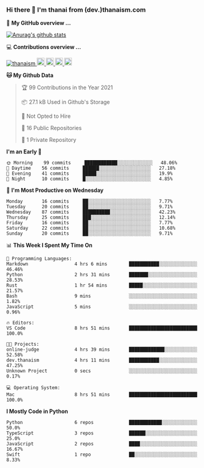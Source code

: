 ### Hi there 👋 I'm thanai from (dev.)thanaism.com

<!-- バッジ関連 -->
<!--
メイン：https://shields.io/category/social
GitHub view：https://github.com/antonkomarev/github-profile-views-counter
Qiita contributions：https://qiita.com/mikkame/items/f2c60d9caf8a8e38ec50
 -->

🍎 **My GitHub overview ...**

<!-- GitHubトロフィー -->
<!--
https://github.com/ryo-ma/github-profile-trophy
 -->

<!-- [![trophy](https://github-profile-trophy.vercel.app/?username=thanaism)](https://github.com/thanaism/thanaism) -->

<!-- GitHubステータス -->
<!--
https://github.com/anuraghazra/github-readme-stats
 -->

[![Anurag's github stats](https://github-readme-stats.vercel.app/api?username=thanaism&count_private=true&show_icons=true)](https://github.com/thanaism/thanaism)

<!-- [![ReadMe Card](https://github-readme-stats.vercel.app/api/pin/?username=thanaism&repo=thanaism)](https://github.com/thanaism/thanaism) -->

<!-- Skill icons -->
<!--
https://rahuldkjain.github.io/gh-profile-readme-generator/
 -->

💻 **Contributions overview ...**

<p align="left">

  <a href="https://github.com/thanaism/thanaism/">
    <img src="https://komarev.com/ghpvc/?username=thanaism" alt="thanaism" />
  </a>
  <a href="http://twitter.com/okinawa__noodle">
    <img height="20" src="https://img.shields.io/twitter/follow/okinawa__noodle?label=Twitter&logo=twitter&style=flat" />
  </a>
  <a href="https://github.com/thanaism">
    <img height="20" src="https://img.shields.io/github/followers/thanaism?label=follow&logo=github&style=flat" />
  </a>
  <!-- <a href="https://www.reddit.com/user/thanaism">
    <img height="20" src="https://img.shields.io/reddit/user-karma/combined/thanaism?label=Reddit&logo=reddit&style=flat" />
  </a>
  <a href="https://stackoverflow.com/users/5720201/thanaism">
    <img height="20" src="https://img.shields.io/stackexchange/stackoverflow/r/5720201?label=StackOverflow&logo=stack-overflow&style=flat" /> -->
  </a>
  <a href="http://qiita.com/thanai">
    <img height="20" src="https://qiita-badge.apiapi.app/s/thanai/posts.svg" />
  </a>
  <//qiita.com/thanai">
    <img height="20" src="https://qiita-badge.apiapi.app/s/thanai/contributions.svg" />
  </a>
</p>

<!--START_SECTION:waka-->
**🐱 My Github Data** 

> 🏆 99 Contributions in the Year 2021
 > 
> 📦 27.1 kB Used in Github's Storage 
 > 
> 🚫 Not Opted to Hire
 > 
> 📜 16 Public Repositories 
 > 
> 🔑 1 Private Repository 
 > 
**I'm an Early 🐤** 

```text
🌞 Morning    99 commits     ████████████░░░░░░░░░░░░░   48.06% 
🌆 Daytime    56 commits     ██████░░░░░░░░░░░░░░░░░░░   27.18% 
🌃 Evening    41 commits     █████░░░░░░░░░░░░░░░░░░░░   19.9% 
🌙 Night      10 commits     █░░░░░░░░░░░░░░░░░░░░░░░░   4.85%

```
📅 **I'm Most Productive on Wednesday** 

```text
Monday       16 commits     ██░░░░░░░░░░░░░░░░░░░░░░░   7.77% 
Tuesday      20 commits     ██░░░░░░░░░░░░░░░░░░░░░░░   9.71% 
Wednesday    87 commits     ██████████░░░░░░░░░░░░░░░   42.23% 
Thursday     25 commits     ███░░░░░░░░░░░░░░░░░░░░░░   12.14% 
Friday       16 commits     ██░░░░░░░░░░░░░░░░░░░░░░░   7.77% 
Saturday     22 commits     ██░░░░░░░░░░░░░░░░░░░░░░░   10.68% 
Sunday       20 commits     ██░░░░░░░░░░░░░░░░░░░░░░░   9.71%

```


📊 **This Week I Spent My Time On** 

```text
💬 Programming Languages: 
Markdown                 4 hrs 6 mins        ███████████░░░░░░░░░░░░░░   46.46% 
Python                   2 hrs 31 mins       ███████░░░░░░░░░░░░░░░░░░   28.53% 
Rust                     1 hr 54 mins        █████░░░░░░░░░░░░░░░░░░░░   21.57% 
Bash                     9 mins              ░░░░░░░░░░░░░░░░░░░░░░░░░   1.82% 
JavaScript               5 mins              ░░░░░░░░░░░░░░░░░░░░░░░░░   0.96%

🔥 Editors: 
VS Code                  8 hrs 51 mins       █████████████████████████   100.0%

🐱‍💻 Projects: 
online-judge             4 hrs 39 mins       █████████████░░░░░░░░░░░░   52.58% 
dev.thanaism             4 hrs 11 mins       ███████████░░░░░░░░░░░░░░   47.25% 
Unknown Project          0 secs              ░░░░░░░░░░░░░░░░░░░░░░░░░   0.17%

💻 Operating System: 
Mac                      8 hrs 51 mins       █████████████████████████   100.0%

```

**I Mostly Code in Python** 

```text
Python                   6 repos             ████████████░░░░░░░░░░░░░   50.0% 
TypeScript               3 repos             ██████░░░░░░░░░░░░░░░░░░░   25.0% 
JavaScript               2 repos             ████░░░░░░░░░░░░░░░░░░░░░   16.67% 
Swift                    1 repo              ██░░░░░░░░░░░░░░░░░░░░░░░   8.33%

```



<!--END_SECTION:waka-->
